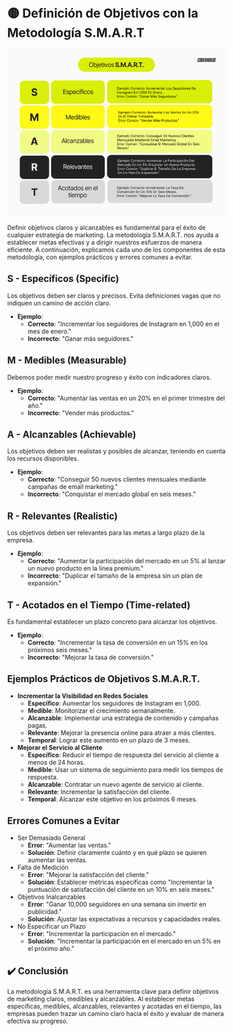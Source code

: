 # 🟡 Definición de Objetivos con la Metodología S.M.A.R.T

![alt text](image-5.png)

Definir objetivos claros y alcanzables es fundamental para el éxito de cualquier estrategia de marketing. La metodología S.M.A.R.T. nos ayuda a establecer metas efectivas y a dirigir nuestros esfuerzos de manera eficiente. A continuación, explicamos cada uno de los componentes de esta metodología, con ejemplos prácticos y errores comunes a evitar.

## S - Específicos (Specific)
Los objetivos deben ser claros y precisos. Evita definiciones vagas que no indiquen un camino de acción claro.
- **Ejemplo**:
    - **Correcto**: "Incrementar los seguidores de Instagram en 1,000 en el mes de enero."
    - **Incorrecto**: "Ganar más seguidores."

## M - Medibles (Measurable)
Debemos poder medir nuestro progreso y éxito con indicadores claros.
- **Ejemplo**:
    - **Correcto**: "Aumentar las ventas en un 20% en el primer trimestre del año."
    - **Incorrecto**: "Vender más productos."

## A - Alcanzables (Achievable)
Los objetivos deben ser realistas y posibles de alcanzar, teniendo en cuenta los recursos disponibles.
- **Ejemplo**:
    - **Correcto**: "Conseguir 50 nuevos clientes mensuales mediante campañas de email marketing."
    - **Incorrecto**: "Conquistar el mercado global en seis meses."

## R - Relevantes (Realistic)
Los objetivos deben ser relevantes para las metas a largo plazo de la empresa.
- **Ejemplo**:
    - **Correcto**: "Aumentar la participación del mercado en un 5% al lanzar un nuevo producto en la línea premium."
    - **Incorrecto**: "Duplicar el tamaño de la empresa sin un plan de expansión."

## T - Acotados en el Tiempo (Time-related)
Es fundamental establecer un plazo concreto para alcanzar los objetivos.
- **Ejemplo**:
    - **Correcto**: "Incrementar la tasa de conversión en un 15% en los próximos seis meses."
    - **Incorrecto**: "Mejorar la tasa de conversión."

## Ejemplos Prácticos de Objetivos S.M.A.R.T.
- **Incrementar la Visibilidad en Redes Sociales**
    - **Específico**: Aumentar los seguidores de Instagram en 1,000.
    - **Medible**: Monitorizar el crecimiento semanalmente.
    - **Alcanzable**: Implementar una estrategia de contenido y campañas pagas.
    - **Relevante**: Mejorar la presencia online para atraer a más clientes.
    - **Temporal**: Lograr este aumento en un plazo de 3 meses.
- **Mejorar el Servicio al Cliente**
    - **Específico**: Reducir el tiempo de respuesta del servicio al cliente a menos de 24 horas.
    - **Medible**: Usar un sistema de seguimiento para medir los tiempos de respuesta.
    - **Alcanzable**: Contratar un nuevo agente de servicio al cliente.
    - **Relevante**: Incrementar la satisfacción del cliente.
    - **Temporal**: Alcanzar este objetivo en los próximos 6 meses.

## Errores Comunes a Evitar
- Ser Demasiado General
    - **Error**: "Aumentar las ventas."
    - **Solución**: Definir claramente cuánto y en qué plazo se quieren aumentar las ventas.
- Falta de Medición
    - **Error**: "Mejorar la satisfacción del cliente."
    - **Solución**: Establecer métricas específicas como "Incrementar la puntuación de satisfacción del cliente en un 10% en seis meses."
- Objetivos Inalcanzables
    - **Error**: "Ganar 10,000 seguidores en una semana sin invertir en publicidad."
    - **Solución**: Ajustar las expectativas a recursos y capacidades reales.
- No Especificar un Plazo
    - **Error**: "Incrementar la participación en el mercado."
    - **Solución**: "Incrementar la participación en el mercado en un 5% en el próximo año."

## ✔️ Conclusión
La metodología S.M.A.R.T. es una herramienta clave para definir objetivos de marketing claros, medibles y alcanzables. Al establecer metas específicas, medibles, alcanzables, relevantes y acotadas en el tiempo, las empresas pueden trazar un camino claro hacia el éxito y evaluar de manera efectiva su progreso.